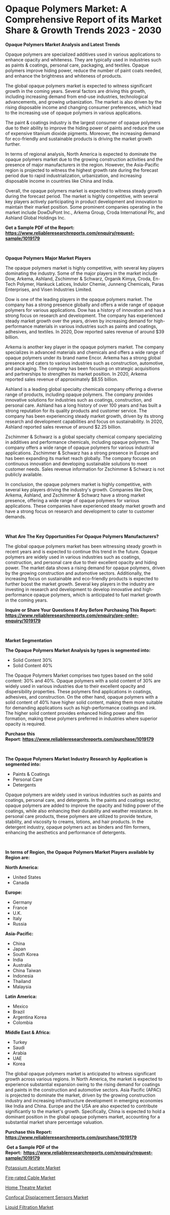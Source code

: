 <p><h1>Opaque Polymers Market: A Comprehensive Report of its Market Share & Growth Trends 2023 - 2030</h1></p><p><strong>Opaque Polymers Market Analysis and Latest Trends</strong></p>
<p><p>Opaque polymers are specialized additives used in various applications to enhance opacity and whiteness. They are typically used in industries such as paints & coatings, personal care, packaging, and textiles. Opaque polymers improve hiding power, reduce the number of paint coats needed, and enhance the brightness and whiteness of products.</p><p>The global opaque polymers market is expected to witness significant growth in the coming years. Several factors are driving this growth, including increasing demand from end-use industries, technological advancements, and growing urbanization. The market is also driven by the rising disposable income and changing consumer preferences, which lead to the increasing use of opaque polymers in various applications.</p><p>The paint & coatings industry is the largest consumer of opaque polymers due to their ability to improve the hiding power of paints and reduce the use of expensive titanium dioxide pigments. Moreover, the increasing demand for eco-friendly and sustainable products is driving the market growth further.</p><p>In terms of regional analysis, North America is expected to dominate the opaque polymers market due to the growing construction activities and the presence of major manufacturers in the region. However, the Asia-Pacific region is projected to witness the highest growth rate during the forecast period due to rapid industrialization, urbanization, and increasing disposable income in countries like China and India.</p><p>Overall, the opaque polymers market is expected to witness steady growth during the forecast period. The market is highly competitive, with several key players actively participating in product development and innovation to maintain their market position. Some prominent companies operating in the market include DowDuPont Inc., Arkema Group, Croda International Plc, and Ashland Global Holdings Inc.</p></p>
<p><strong>Get a Sample PDF of the Report:&nbsp; <a href="https://www.reliableresearchreports.com/enquiry/request-sample/1019179">https://www.reliableresearchreports.com/enquiry/request-sample/1019179</a></strong></p>
<p>&nbsp;</p>
<p><strong>Opaque Polymers Major Market Players</strong></p>
<p><p>The opaque polymers market is highly competitive, with several key players dominating the industry. Some of the major players in the market include Dow, Arkema, Ashland, Zschimmer & Schwarz, Organik Kimya, Croda, En-Tech Polymer, Hankuck Latices, Indulor Chemie, Junneng Chemicals, Paras Enterprises, and Visen Industries Limited.</p><p>Dow is one of the leading players in the opaque polymers market. The company has a strong presence globally and offers a wide range of opaque polymers for various applications. Dow has a history of innovation and has a strong focus on research and development. The company has experienced steady market growth over the years, driven by increasing demand for high-performance materials in various industries such as paints and coatings, adhesives, and textiles. In 2020, Dow reported sales revenue of around $39 billion.</p><p>Arkema is another key player in the opaque polymers market. The company specializes in advanced materials and chemicals and offers a wide range of opaque polymers under its brand name Encor. Arkema has a strong global presence and caters to various industries such as construction, automotive, and packaging. The company has been focusing on strategic acquisitions and partnerships to strengthen its market position. In 2020, Arkema reported sales revenue of approximately $8.55 billion.</p><p>Ashland is a leading global specialty chemicals company offering a diverse range of products, including opaque polymers. The company provides innovative solutions for industries such as coatings, construction, and personal care. Ashland has a long history of over 100 years and has built a strong reputation for its quality products and customer service. The company has been experiencing steady market growth, driven by its strong research and development capabilities and focus on sustainability. In 2020, Ashland reported sales revenue of around $2.25 billion.</p><p>Zschimmer & Schwarz is a global specialty chemical company specializing in additives and performance chemicals, including opaque polymers. The company offers a wide range of opaque polymers for various industrial applications. Zschimmer & Schwarz has a strong presence in Europe and has been expanding its market reach globally. The company focuses on continuous innovation and developing sustainable solutions to meet customer needs. Sales revenue information for Zschimmer & Schwarz is not publicly available.</p><p>In conclusion, the opaque polymers market is highly competitive, with several key players driving the industry's growth. Companies like Dow, Arkema, Ashland, and Zschimmer & Schwarz have a strong market presence, offering a wide range of opaque polymers for various applications. These companies have experienced steady market growth and have a strong focus on research and development to cater to customer demands.</p></p>
<p>&nbsp;</p>
<p><strong>What Are The Key Opportunities For Opaque Polymers Manufacturers?</strong></p>
<p><p>The global opaque polymers market has been witnessing steady growth in recent years and is expected to continue this trend in the future. Opaque polymers are widely used in various industries such as coatings, construction, and personal care due to their excellent opacity and hiding power. The market data shows a rising demand for opaque polymers, driven by the growing construction and automotive sectors. Additionally, the increasing focus on sustainable and eco-friendly products is expected to further boost the market growth. Several key players in the industry are investing in research and development to develop innovative and high-performance opaque polymers, which is anticipated to fuel market growth in the coming years.</p></p>
<p><strong>Inquire or Share Your Questions If Any Before Purchasing This Report: <a href="https://www.reliableresearchreports.com/enquiry/pre-order-enquiry/1019179">https://www.reliableresearchreports.com/enquiry/pre-order-enquiry/1019179</a></strong></p>
<p>&nbsp;</p>
<p><strong>Market Segmentation</strong></p>
<p><strong>The Opaque Polymers Market Analysis by types is segmented into:</strong></p>
<p><ul><li>Solid Content 30%</li><li>Solid Content 40%</li></ul></p>
<p><p>The Opaque Polymers Market comprises two types based on the solid content: 30% and 40%. Opaque polymers with a solid content of 30% are widely used in various industries due to their excellent opacity and dispersibility properties. These polymers find applications in coatings, adhesives, and construction. On the other hand, opaque polymers with a solid content of 40% have higher solid content, making them more suitable for demanding applications such as high-performance coatings and ink. The higher solid content provides enhanced hiding power and film formation, making these polymers preferred in industries where superior opacity is required.</p></p>
<p><strong>Purchase this Report:&nbsp;<a href="https://www.reliableresearchreports.com/purchase/1019179">https://www.reliableresearchreports.com/purchase/1019179</a></strong></p>
<p>&nbsp;</p>
<p><strong>The Opaque Polymers Market Industry Research by Application is segmented into:</strong></p>
<p><ul><li>Paints & Coatings</li><li>Personal Care</li><li>Detergents</li></ul></p>
<p><p>Opaque polymers are widely used in various industries such as paints and coatings, personal care, and detergents. In the paints and coatings sector, opaque polymers are added to improve the opacity and hiding power of the coatings, while also enhancing their durability and weather resistance. In personal care products, these polymers are utilized to provide texture, stability, and viscosity to creams, lotions, and hair products. In the detergent industry, opaque polymers act as binders and film formers, enhancing the aesthetics and performance of detergents.</p></p>
<p>&nbsp;</p>
<p><strong>In terms of Region, the Opaque Polymers Market Players available by Region are:</strong></p>
<p>
    <p> <strong> North America: </strong>
        <ul>
            <li>United States</li>
            <li>Canada</li>
        </ul>
        </p> 
    <p> <strong> Europe: </strong>
        <ul>
            <li>Germany</li>
            <li>France</li>
            <li>U.K.</li>
            <li>Italy</li>
            <li>Russia</li>
        </ul>
        </p> 
    <p> <strong> Asia-Pacific: </strong>
        <ul>
            <li>China</li>
            <li>Japan</li>
            <li>South Korea</li>
            <li>India</li>
            <li>Australia</li>
            <li>China Taiwan</li>
            <li>Indonesia</li>
            <li>Thailand</li>
            <li>Malaysia</li>
        </ul>
        </p> 
    <p> <strong> Latin America: </strong>
        <ul>
            <li>Mexico</li>
            <li>Brazil</li>
            <li>Argentina Korea</li>
            <li>Colombia</li>
        </ul>
        </p> 
    <p> <strong> Middle East & Africa: </strong>
        <ul>
            <li>Turkey</li>
            <li>Saudi</li>
            <li>Arabia</li>
            <li>UAE</li>
            <li>Korea</li>
        </ul>
    </p>
    </p>
<p><p>The global opaque polymers market is anticipated to witness significant growth across various regions. In North America, the market is expected to experience substantial expansion owing to the rising demand for coatings and paints in the construction and automotive sectors. Asia Pacific (APAC) is projected to dominate the market, driven by the growing construction industry and increasing infrastructure development in emerging economies like India and China. Europe and the USA are also expected to contribute significantly to the market's growth. Specifically, China is expected to hold a dominant position in the global opaque polymers market, accounting for a substantial market share percentage valuation.</p></p>
<p><strong>Purchase this Report: <a href="https://www.reliableresearchreports.com/purchase/1019179">https://www.reliableresearchreports.com/purchase/1019179</a></strong></p>
<p>&nbsp;<strong>Get a Sample PDF of the Report:&nbsp;&nbsp;<a href="https://www.reliableresearchreports.com/enquiry/request-sample/1019179">https://www.reliableresearchreports.com/enquiry/request-sample/1019179</a></strong></p>
<p><strong></strong></p>
<p><p><a href="https://github.com/NorbertYates/Market-Research-Report-List-1/blob/main/potassium-acetate-market.md">Potassium Acetate Market</a></p><p><a href="https://issuu.com/reportprime-2/docs/fire-rated-cable-market-size-2030.pptx?fr=xKAE9_zU1NQ">Fire-rated Cable Market</a></p><p><a href="https://github.com/GroverBarry/Market-Research-Report-List-1/blob/main/home-theatre-market.md">Home Theatre Market</a></p><p><a href="https://www.linkedin.com/pulse/confocal-displacement-sensors-market-research-report-unlocks-o2vse/">Confocal Displacement Sensors Market</a></p><p><a href="https://medium.com/@agree.gain.spray/liquid-filtration-market-size-growth-forecast-2023-2030-98e85d523c45">Liquid Filtration Market</a></p></p>